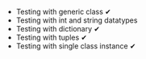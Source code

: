 ﻿
- Testing with generic class ✔
- Testing with int and string datatypes
- Testing with dictionary ✔
- Testing with tuples ✔
- Testing with single class instance ✔